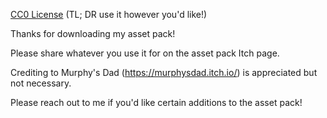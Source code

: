 [CC0 License​](https://creativecommons.org/public-domain/cc0/)
(TL; DR use it however you'd like!)

Thanks for downloading my asset pack!

Please share whatever you use it for on the asset pack Itch page.

Crediting to Murphy's Dad​ (https://murphysdad.itch.io/) is appreciated but not necessary.

Please reach out to me if you'd like certain additions to the asset pack!
